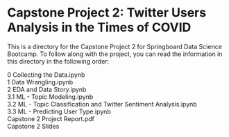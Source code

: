 # Capstone Project 2: Twitter Users Analysis in the Times of COVID
This is a directory for the Capstone Project 2 for Springboard Data Science Bootcamp. To follow along with the project, you can read the information in this directory in the following order:

0 Collecting the Data.ipynb <br>
1 Data Wrangling.ipynb <br>
2 EDA and Data Story.ipynb <br>
3.1 ML - Topic Modeling.ipynb <br>
3.2 ML - Topic Classification and Twitter Sentiment Analysis.ipynb <br>
3.3 ML - Predicting User Type.ipynb <br>
Capstone 2 Project Report.pdf <br>
Capstone 2 Slides <br>


